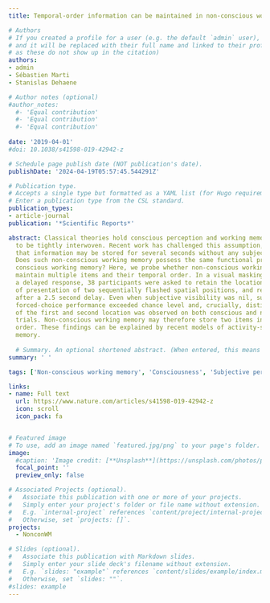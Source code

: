 ```yaml
---
title: Temporal-order information can be maintained in non-conscious working memory

# Authors
# If you created a profile for a user (e.g. the default `admin` user), write the username (folder name) here
# and it will be replaced with their full name and linked to their profile. (Does not work for names with special characters
# as these do not show up in the citation)  
authors:
- admin
- Sébastien Marti
- Stanislas Dehaene

# Author notes (optional)
#author_notes:
  #- 'Equal contribution'
  #- 'Equal contribution'
  #- 'Equal contribution'
  
date: '2019-04-01'
#doi: 10.1038/s41598-019-42942-z

# Schedule page publish date (NOT publication's date).
publishDate: '2024-04-19T05:57:45.544291Z'

# Publication type.
# Accepts a single type but formatted as a YAML list (for Hugo requirements).
# Enter a publication type from the CSL standard.
publication_types:
- article-journal
publication: '*Scientific Reports*'

abstract: Classical theories hold conscious perception and working memory
  to be tightly interwoven. Recent work has challenged this assumption, demonstrating
  that information may be stored for several seconds without any subjective awareness.
  Does such non-conscious working memory possess the same functional properties as
  conscious working memory? Here, we probe whether non-conscious working memory can
  maintain multiple items and their temporal order. In a visual masking task with
  a delayed response, 38 participants were asked to retain the location and order
  of presentation of two sequentially flashed spatial positions, and retrieve both
  after a 2.5 second delay. Even when subjective visibility was nil, subjects’ objective
  forced-choice performance exceeded chance level and, crucially, distinct retrieval
  of the first and second location was observed on both conscious and non-conscious
  trials. Non-conscious working memory may therefore store two items in proper temporal
  order. These findings can be explained by recent models of activity-silent working
  memory.
  
  # Summary. An optional shortened abstract. (When entered, this means it won't be displayed on the front page)
summary: ' '

tags: ['Non-conscious working memory', 'Consciousness', 'Subjective perception', 'Memory']

links:
- name: Full text
  url: https://www.nature.com/articles/s41598-019-42942-z
  icon: scroll
  icon_pack: fa


# Featured image
# To use, add an image named `featured.jpg/png` to your page's folder.
image:
  #caption: 'Image credit: [**Unsplash**](https://unsplash.com/photos/pLCdAaMFLTE)'
  focal_point: ''
  preview_only: false

# Associated Projects (optional).
#   Associate this publication with one or more of your projects.
#   Simply enter your project's folder or file name without extension.
#   E.g. `internal-project` references `content/project/internal-project/index.md`.
#   Otherwise, set `projects: []`.
projects:
  - NonconWM

# Slides (optional).
#   Associate this publication with Markdown slides.
#   Simply enter your slide deck's filename without extension.
#   E.g. `slides: "example"` references `content/slides/example/index.md`.
#   Otherwise, set `slides: ""`.
#slides: example
---
```

